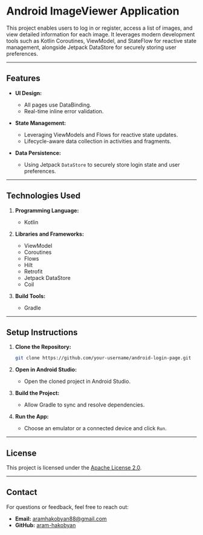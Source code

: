 # Android ImageViewer Application

This project enables users to log in or register, access a list of images, and view detailed information for each image. It leverages modern development tools such as Kotlin Coroutines, ViewModel, and StateFlow for reactive state management, alongside Jetpack DataStore for securely storing user preferences.

---

## Features

- **UI Design:**
  - All pages use DataBinding.
  - Real-time inline error validation.

- **State Management:**
  - Leveraging ViewModels and Flows for reactive state updates.
  - Lifecycle-aware data collection in activities and fragments.

- **Data Persistence:**
  - Using Jetpack `DataStore` to securely store login state and user preferences.

---

## Technologies Used

1. **Programming Language:**
   - Kotlin

2. **Libraries and Frameworks:**
   - ViewModel
   - Coroutines
   - Flows
   - Hilt
   - Retrofit
   - Jetpack DataStore
   - Coil

3. **Build Tools:**
   - Gradle

---

## Setup Instructions

1. **Clone the Repository:**
   ```bash
   git clone https://github.com/your-username/android-login-page.git
   ```

2. **Open in Android Studio:**
   - Open the cloned project in Android Studio.

3. **Build the Project:**
   - Allow Gradle to sync and resolve dependencies.

4. **Run the App:**
   - Choose an emulator or a connected device and click `Run`.

---

## License

This project is licensed under the [Apache License 2.0](LICENSE).

---

## Contact

For questions or feedback, feel free to reach out:
- **Email:** aramhakobyan88@gmail.com
- **GitHub:** [aram-hakobyan](https://github.com/aram-hakobyan)
